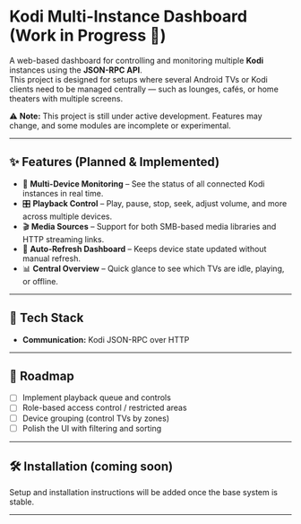 # Kodi Multi-Instance Dashboard (Work in Progress 🚧)

A web-based dashboard for controlling and monitoring multiple **Kodi** instances using the **JSON-RPC API**.  
This project is designed for setups where several Android TVs or Kodi clients need to be managed centrally — such as lounges, cafés, or home theaters with multiple screens.

⚠️ **Note:** This project is still under active development. Features may change, and some modules are incomplete or experimental.  

---

## ✨ Features (Planned & Implemented)

- 📡 **Multi-Device Monitoring** – See the status of all connected Kodi instances in real time.  
- 🎛 **Playback Control** – Play, pause, stop, seek, adjust volume, and more across multiple devices.  
- 🎬 **Media Sources** – Support for both SMB-based media libraries and HTTP streaming links.  
- 🔄 **Auto-Refresh Dashboard** – Keeps device state updated without manual refresh.  
- 📊 **Central Overview** – Quick glance to see which TVs are idle, playing, or offline.  

---

## 🚀 Tech Stack

- **Communication:** Kodi JSON-RPC over HTTP  

---

## 📌 Roadmap

- [ ] Implement playback queue and controls  
- [ ] Role-based access control / restricted areas  
- [ ] Device grouping (control TVs by zones)  
- [ ] Polish the UI with filtering and sorting  

---

## 🛠️ Installation (coming soon)

Setup and installation instructions will be added once the base system is stable.  

---
